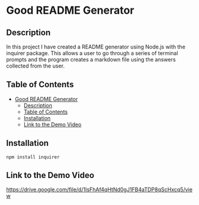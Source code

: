 # Good README Generator

## Description

In this project I have created a README generator using Node.js with the inquirer package. This allows a user to go through a series of terminal prompts and the program creates a markdown file using the answers collected from the user.

## Table of Contents

- [Good README Generator](#good-readme-generator)
  - [Description](#description)
  - [Table of Contents](#table-of-contents)
  - [Installation](#installation)
  - [Link to the Demo Video](#link-to-the-demo-video)

## Installation

```
npm install inquirer
```

## Link to the Demo Video

https://drive.google.com/file/d/1IsFhAf4qHtNd0gJ1FB4aTDP8qScHxcq5/view
